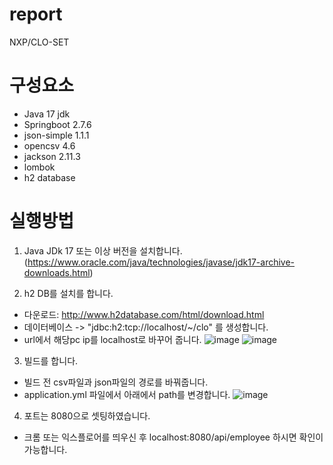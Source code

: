 # report
NXP/CLO-SET

# 구성요소
- Java 17 jdk
- Springboot 2.7.6
- json-simple 1.1.1
- opencsv 4.6
- jackson 2.11.3
- lombok
- h2 database

# 실행방법

1. Java JDk 17 또는 이상 버전을 설치합니다. (https://www.oracle.com/java/technologies/javase/jdk17-archive-downloads.html)

2. h2 DB를 설치를 합니다.
  - 다운로드: http://www.h2database.com/html/download.html
  - 데이터베이스 -> "jdbc:h2:tcp://localhost/~/clo" 를 생성합니다.
  - url에서 해당pc ip를 localhost로 바꾸어 줍니다.
![image](https://user-images.githubusercontent.com/52402303/208550048-e6ecc744-6659-47c7-b777-4632450e6b64.png)
![image](https://user-images.githubusercontent.com/52402303/208554734-6d85600d-cf1d-4f88-b3bd-0efc302614bd.png)

3. 빌드를 합니다.
  - 빌드 전 csv파일과 json파일의 경로를 바꿔줍니다.
  - application.yml 파일에서 아래에서 path를 변경합니다.
  ![image](https://user-images.githubusercontent.com/52402303/208623255-5df853e5-0863-43eb-a3ed-c893598391be.png)

4. 포트는 8080으로 셋팅하였습니다.
  - 크롬 또는 익스플로어를 띄우신 후 localhost:8080/api/employee 하시면 확인이 가능합니다.

